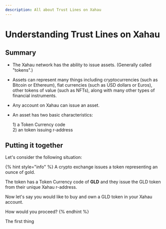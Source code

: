 ```yaml
---
description: All about Trust Lines on Xahau
---
```


# Understanding Trust Lines on Xahau

## Summary

* The Xahau network has the ability to issue assets. (Generally called "tokens".)
* Assets can represent many things including cryptocurrencies (such as Bitcoin or Ethereum), fiat currencies (such as USD dollars or Euros), other tokens of value (such as NFTs), along with many other types of financial instruments.&#x20;
* Any account on Xahau can issue an asset.&#x20;
*   An asset has two basic characteristics:

    1\) a Token Currency code\
    2\) an token issuing r-address

## Putting it together

Let's consider the following situation:

{% hint style="info" %}
A crypto exchange issues a token representing an ounce of gold.&#x20;

The token has a Token Currency code of **GLD** and they issue the GLD token from their unique Xahau r-address.

Now let's say you would like to buy and own a GLD token in your Xahau account.

How would you proceed?
{% endhint %}

The first thing&#x20;





